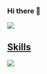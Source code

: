 ### Hi there 👋

<a href="pcar530@gmail.com" target="_blank"><img src="https://img.shields.io/badge/Accenture-A100FF?style=flat-square&logo=Accenture&logoColor=white"/>
  
## Skills 
<img src="https://img.shields.io/badge/Python-3776AB?stype=flat-square&logo=Python&logoColor=yellow"/>

